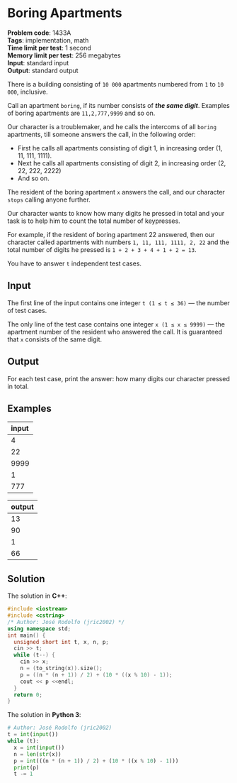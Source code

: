 # Boring Apartments
**Problem code**: 1433A  
**Tags**: implementation, math  
**Time limit per test**: 1 second  
**Memory limit per test**: 256 megabytes  
**Input**: standard input  
**Output**: standard output  

There is a building consisting of `10 000` apartments numbered from `1` to `10 000`, inclusive.

Call an apartment `boring`, if its number consists of ***the same digit***. Examples of boring apartments are `11,2,777,9999` and so on.

Our character is a troublemaker, and he calls the intercoms of all `boring` apartments, till someone answers the call, in the following order:
* First he calls all apartments consisting of digit 1, in increasing order (1, 11, 111, 1111).
* Next he calls all apartments consisting of digit 2, in increasing order (2, 22, 222, 2222)
* And so on.

The resident of the boring apartment `x` answers the call, and our character `stops` calling anyone further.

Our character wants to know how many digits he pressed in total and your task is to help him to count the total number of keypresses.

For example, if the resident of boring apartment 22 answered, then our character called apartments with numbers `1, 11, 111, 1111, 2, 22` and the total number of digits he pressed is `1 + 2 + 3 + 4 + 1 + 2 = 13`.

You have to answer `t` independent test cases.

## Input
The first line of the input contains one integer `t (1 ≤ t ≤ 36)` — the number of test cases.

The only line of the test case contains one integer `x (1 ≤ x ≤ 9999)` — the apartment number of the resident who answered the call. It is guaranteed that `x` consists of the same digit.

## Output
For each test case, print the answer: how many digits our character pressed in total.

## Examples
| input |
| :--- |
| 4 |
| 22 |
| 9999 |
| 1 |
| 777 |

| output |
| :--- |
| 13 |
| 90 |
| 1 |
| 66 |

## Solution
The solution in **C++**:
```cpp
#include <iostream>
#include <cstring>
/* Author: José Rodolfo (jric2002) */
using namespace std;
int main() {
  unsigned short int t, x, n, p;
  cin >> t;
  while (t--) {
    cin >> x;
    n = (to_string(x)).size();
    p = ((n * (n + 1)) / 2) + (10 * ((x % 10) - 1));
    cout << p <<endl;
  }
  return 0;
}
```

The solution in **Python 3**:
```python
# Author: José Rodolfo (jric2002)
t = int(input())
while (t):
  x = int(input())
  n = len(str(x))
  p = int(((n * (n + 1)) / 2) + (10 * ((x % 10) - 1)))
  print(p)
  t -= 1
```